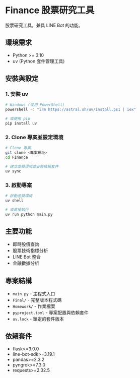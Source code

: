 # Finance 股票研究工具

股票研究工具，兼具 LINE Bot 的功能。

## 環境需求

- Python >= 3.10
- uv (Python 套件管理工具)

## 安裝與設定

### 1. 安裝 uv

```bash
# Windows (使用 PowerShell)
powershell -c "irm https://astral.sh/uv/install.ps1 | iex"

# 或使用 pip
pip install uv
```

### 2. Clone 專案並設定環境

```bash
# Clone 專案
git clone <專案網址>
cd Finance

# 建立虛擬環境並安裝依賴套件
uv sync
```

### 3. 啟動專案

```bash
# 啟動虛擬環境
uv shell

# 或直接執行
uv run python main.py
```

## 主要功能

- 即時股價查詢
- 股票技術指標分析
- LINE Bot 整合
- 金融數據分析

## 專案結構

- `main.py` - 主程式入口
- `Final/` - 完整版本程式碼
- `Homework/` - 作業檔案
- `pyproject.toml` - 專案配置與依賴套件
- `uv.lock` - 鎖定的套件版本

## 依賴套件

- flask>=3.0.0
- line-bot-sdk>=3.19.1
- pandas>=2.3.2
- pyngrok>=7.3.0
- requests>=2.32.5
